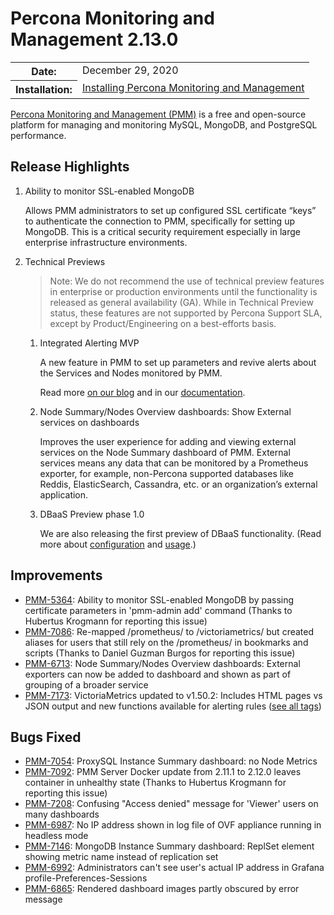 # Percona Monitoring and Management 2.13.0

<table class="docutils field-list" frame="void" rules="none">
  <colgroup>
    <col class="field-name">
    <col class="field-body">
  </colgroup>
  <tbody valign="top">
    <tr class="field-odd field">
      <th class="field-name">Date:</th>
      <td class="field-body">December 29, 2020</td>
    </tr>
    <tr class="field-even field">
      <th class="field-name">Installation:</th>
      <td class="field-body">
        <a class="reference external" href="https://www.percona.com/software/pmm/quickstart">Installing Percona Monitoring and Management</a></td>
    </tr>
  </tbody>
</table>

[Percona Monitoring and Management (PMM)](https://www.percona.com/doc/percona-monitoring-and-management/2.x)
is a free and open-source platform for managing and monitoring MySQL, MongoDB, and PostgreSQL
performance.

## Release Highlights

1. Ability to monitor SSL-enabled MongoDB

    Allows PMM administrators to set up configured SSL certificate “keys” to authenticate the connection to PMM, specifically for setting up MongoDB. This is a critical security requirement especially in large enterprise infrastructure environments.

2. Technical Previews

    > Note: We do not recommend the use of technical preview features in enterprise or production environments until the functionality is released as general availability (GA). While in Technical Preview status, these features are not supported by Percona Support SLA, except by Product/Engineering on a best-efforts basis.

    1. Integrated Alerting MVP

        A new feature in PMM to set up parameters and revive alerts about the Services and Nodes monitored by PMM.

        Read more [on our blog](https://www.percona.com/blog/2020/12/18/percona-monitoring-and-management-introduces-integrated-alerting-in-v2-13-via-a-technical-preview/) and in our [documentation](https://www.percona.com/doc/percona-monitoring-and-management/2.x/using/alerting.html).

    2. Node Summary/Nodes Overview dashboards: Show External services on dashboards

        Improves the user experience for adding and viewing external services on the Node Summary dashboard of PMM. External services means any data that can be monitored by a Prometheus exporter, for example, non-Percona supported databases like Reddis, ElasticSearch, Cassandra, etc. or an organization’s external application.

    3. DBaaS Preview phase 1.0

        We are also releasing the first preview of DBaaS functionality. (Read more about [configuration](https://www.percona.com/doc/percona-monitoring-and-management/2.x/setting-up/server/dbaas.html) and [usage](https://www.percona.com/doc/percona-monitoring-and-management/2.x/using/platform/dbaas.html).)

## Improvements

* [PMM-5364](https://jira.percona.com/browse/PMM-5364): Ability to monitor SSL-enabled MongoDB by passing certificate parameters in 'pmm-admin add' command (Thanks to Hubertus Krogmann for reporting this issue)
* [PMM-7086](https://jira.percona.com/browse/PMM-7086): Re-mapped /prometheus/<end-point> to /victoriametrics/<end-point> but created aliases for users that still rely on the /prometheus/<end-point> in bookmarks and scripts (Thanks to Daniel Guzman Burgos for reporting this issue)
* [PMM-6713](https://jira.percona.com/browse/PMM-6713): Node Summary/Nodes Overview dashboards: External exporters can now be added to dashboard and shown as part of grouping of a broader service
* [PMM-7173](https://jira.percona.com/browse/PMM-7173): VictoriaMetrics updated to v1.50.2: Includes HTML pages vs JSON output and new functions available for alerting rules ([see all tags](https://github.com/VictoriaMetrics/VictoriaMetrics/releases/tag/v1.50.2))



## Bugs Fixed

* [PMM-7054](https://jira.percona.com/browse/PMM-7054): ProxySQL Instance Summary dashboard: no Node Metrics
* [PMM-7092](https://jira.percona.com/browse/PMM-7092): PMM Server Docker update from 2.11.1 to 2.12.0 leaves container in unhealthy state (Thanks to Hubertus Krogmann for reporting this issue)
* [PMM-7208](https://jira.percona.com/browse/PMM-7208): Confusing "Access denied" message for 'Viewer' users on many dashboards
* [PMM-6987](https://jira.percona.com/browse/PMM-6987): No IP address shown in log file of OVF appliance running in headless mode
* [PMM-7146](https://jira.percona.com/browse/PMM-7146): MongoDB Instance Summary dashboard: ReplSet element showing metric name instead of replication set
* [PMM-6992](https://jira.percona.com/browse/PMM-6992): Administrators can't see user's actual IP address in Grafana profile-Preferences-Sessions
* [PMM-6865](https://jira.percona.com/browse/PMM-6865): Rendered dashboard images partly obscured by error message
